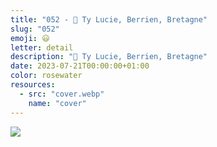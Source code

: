 ```yaml
---
title: "052 - 📍 Ty Lucie, Berrien, Bretagne"
slug: "052"
emoji: 😃
letter: detail
description: "📍 Ty Lucie, Berrien, Bretagne"
date: 2023-07-21T00:00:00+01:00
color: rosewater
resources:
  - src: "cover.webp"
    name: "cover"
---
```

![](cover)
